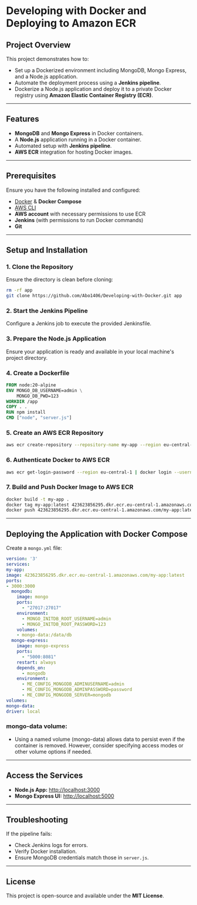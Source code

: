 # **Developing with Docker and Deploying to Amazon ECR**

## **Project Overview**
This project demonstrates how to:
- Set up a Dockerized environment including MongoDB, Mongo Express, and a Node.js application.  
- Automate the deployment process using a **Jenkins pipeline**.  
- Dockerize a Node.js application and deploy it to a private Docker registry using **Amazon Elastic Container Registry (ECR)**.

---

## **Features**
- **MongoDB** and **Mongo Express** in Docker containers.  
- A **Node.js** application running in a Docker container.  
- Automated setup with **Jenkins pipeline**.  
- **AWS ECR** integration for hosting Docker images.  

---

## **Prerequisites**
Ensure you have the following installed and configured:
- [Docker](https://docs.docker.com/get-docker/) & **Docker Compose**  
- [AWS CLI](https://docs.aws.amazon.com/cli/latest/userguide/install-cliv2.html)  
- **AWS account** with necessary permissions to use ECR  
- **Jenkins** (with permissions to run Docker commands)  
- **Git**  

---

## **Setup and Installation**

### **1. Clone the Repository**
Ensure the directory is clean before cloning:
```bash
rm -rf app
git clone https://github.com/Abo1406/Developing-with-Docker.git app
```

### **2. Start the Jenkins Pipeline**
Configure a Jenkins job to execute the provided Jenkinsfile.  

### **3. Prepare the Node.js Application**
Ensure your application is ready and available in your local machine's project directory.

### **4. Create a Dockerfile**
```dockerfile
FROM node:20-alpine
ENV MONGO_DB_USERNAME=admin \
    MONGO_DB_PWD=123
WORKDIR /app
COPY . .
RUN npm install
CMD ["node", "server.js"]
```

### **5. Create an AWS ECR Repository**
```bash
aws ecr create-repository --repository-name my-app --region eu-central-1
```

### **6. Authenticate Docker to AWS ECR**
```bash
aws ecr get-login-password --region eu-central-1 | docker login --username AWS --password-stdin 423623856295.dkr.ecr.eu-central-1.amazonaws.com
```

### **7. Build and Push Docker Image to AWS ECR**
```bash
docker build -t my-app .
docker tag my-app:latest 423623856295.dkr.ecr.eu-central-1.amazonaws.com/my-app:latest
docker push 423623856295.dkr.ecr.eu-central-1.amazonaws.com/my-app:latest
```

---

## **Deploying the Application with Docker Compose**
Create a `mongo.yml` file:
```yaml
version: '3'
services:
my-app:
image: 423623856295.dkr.ecr.eu-central-1.amazonaws.com/my-app:latest
ports: 
- 3000:3000
  mongodb:
    image: mongo
    ports:
      - "27017:27017"
    environment:
      - MONGO_INITDB_ROOT_USERNAME=admin
      - MONGO_INITDB_ROOT_PASSWORD=123
    volumes:
    - mongo-data:/data/db
  mongo-express:
    image: mongo-express
    ports:
      - "5000:8081"
    restart: always
    depends_on:
      - mongodb
    environment:
      - ME_CONFIG_MONGODB_ADMINUSERNAME=admin
      - ME_CONFIG_MONGODB_ADMINPASSWORD=password
      - ME_CONFIG_MONGODB_SERVER=mongodb
volumes:
mongo-data:
driver: local
```
### mongo-data volume:
- Using a named volume (mongo-data) allows data to persist even if the container is removed. However, consider specifying access modes or other volume options if needed.
---

## **Access the Services**
- **Node.js App:** [http://localhost:3000](http://localhost:3000)  
- **Mongo Express UI:** [http://localhost:5000](http://localhost:5000)  

---

## **Troubleshooting**
If the pipeline fails:
- Check Jenkins logs for errors.  
- Verify Docker installation.  
- Ensure MongoDB credentials match those in `server.js`.  

---

## **License**
This project is open-source and available under the **MIT License**.
